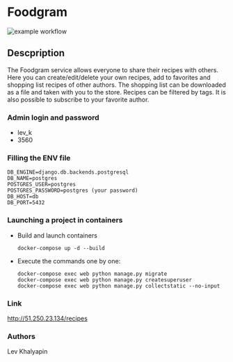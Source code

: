 # Foodgram

![example workflow](https://github.com/LHLHLHE/foodgram-project-react/actions/workflows/foodgram_workflow.yml/badge.svg)

## Descpription
The Foodgram service allows everyone to share their recipes with others.
Here you can create/edit/delete your own recipes, add to favorites and shopping list recipes of other authors.
The shopping list can be downloaded as a file and taken with you to the store.
Recipes can be filtered by tags.
It is also possible to subscribe to your favorite author.

### Admin login and password
- lev_k
- 3560

### Filling the ENV file
```
DB_ENGINE=django.db.backends.postgresql
DB_NAME=postgres
POSTGRES_USER=postgres
POSTGRES_PASSWORD=postgres (your password)
DB_HOST=db
DB_PORT=5432
```

### Launching a project in containers
- Build and launch containers
    ```
    docker-compose up -d --build
    ```
- Execute the commands one by one:
    ```
    docker-compose exec web python manage.py migrate
    docker-compose exec web python manage.py createsuperuser
    docker-compose exec web python manage.py collectstatic --no-input
    ```

### Link
http://51.250.23.134/recipes

### Authors
Lev Khalyapin
